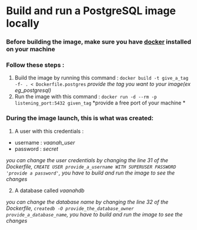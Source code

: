 # Build and run a PostgreSQL image locally

### Before building the image, make sure you have [docker](https://docs.docker.com/engine/install/) installed on your machine

### Follow these steps :

1. Build the image by running this command : ```docker build -t give_a_tag -f- . < Dockerfile.postgres``` *provide the tag you want to your image(ex eg_postgresql)*
2. Run the image with this command : ```docker run -d --rm -p listening_port:5432 given_tag``` *provide a free port of your machine *


### During the image launch, this is what was created:

1. A user with this credentials :
 - username : *vaanah_user*
 - password : *secret*

*you can change the user credentials by changing the line 31 of the Dockerfile, ```CREATE USER provide_a_username WITH SUPERUSER PASSWORD 'provide a password'```, you have to build and run the image to see the changes*

2. A database called *vaanahdb*

*you can change the database name by changing the line 32 of the Dockerfile, ```createdb -O provide_the_database_owner provide_a_database_name```, you have to build and run the image to see the changes*